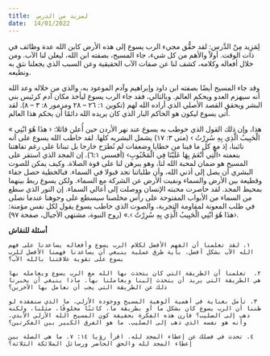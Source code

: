 ```yaml
---
title:  لمزيد من الدرس
date:  14/01/2022
---
```


لِمَزِيد مِنْ الدَّرس: لقد حقٌّق مجيء الرب يسوع إلى هذه الأرض كابن الله عدة وظائف في ذات الوقت. أولاً والأهم من كل شيء، جاء المسيح، بصفته ابن الله، ليعلن لنا الآب. ومن خلال أفعاله وكلامه، كشف لنا عن صفات الآب الحقيقية وعن السبب الذي يجعلنا نثق به ونطيعه.

وقد جاء المسيح أيضًا بصفته ابن داود وإبراهيم وآدم الموعود به، والذي من خلاله وعد الله أنه سيهزم العدو ويحكم العالم. وبالتالي، فقد جاء الرب يسوع ليأخذ مكان آدم كرئيس بني البشر ويحقق القصد الأصلي الذي أراده الله لهم (تكوين ١: ٢٦ – ٢٨ ومزمور ٨: ٣ – ٨). لقد أتى يسوع ليكون هو الحاكم البار الذي كان يريده الله دائمًا أن يحكم هذا العالم.

« هذا، وإن ذلك القول الذي خوطب به يسوع عند نهر الأردن حين أُعلن قائلا: ‹ هذَا هُوَ ابْنِي الْحَبِيبُ الَّذِي بِهِ سُرِرْتُ › (متى ٣: ١٧) يشمل البشريه كلها. لقد خاطب الله يسوع على أنه نائبنا، إذ مع كل ما فينا من خطايا وضعفات لم نُطرَح خارجا بل تبنانا على رغم تفاهتنا بنعمته ‹الَّتِي أَنْعَمَ بِهَا عَلَيْنَا فِي الْمَحْبُوبِ› (أفسس ٦:١). إن المجد الذي استقر على المسيح هو ضمان لمحبة الله لنا، وهو يبرهن لنا على قوة الصلاة. وكيف يمكن للصوت البشري أن يصل إلى أذني الله، وأن طلباتنا تجد قبولا في السماء. فبالخطية حصل جفاء وقطيعة بين الأرض والسماء ونفيت الأرض عن الشركة مع السماء. ولكن يسوع ربط بينهما بمحيط المجد. لقد حاصرت محبته الإنسان ووصلت إلى أعالي السماء. إن النور الذي سطع من السماء من الأبواب المفتوحة على رأس مخلصنا سيسطع على وجوهنا عندما نصلى في طلب المعونة لمقاومة التجربة، والصوت الذي خاطب يسوع يقول لكل نفس مؤمنة:  ‹هذَا هُوَ ابْنِي الْحَبِيبُ الَّذِي بِهِ سُرِرْتُ ›.» (روح النبوة، مشتهى الأجيال، صفحة ٩٧).

**أسئلة للنقاش**

`١. لقد تعلمنا أن الفهم الأفضل لكلام الرب يسوع وأفعاله يساعدنا على فهم الله الآب بشكل أفضل. بأية طرق عملية ينبغي أن يساعدنا فهمنا الأفضل للرب يسوع على تقوية علاقتنا بالله الآب؟`

`٢.  تعلمنا أن الطريقة التي كان يتحدث بها الله مع الرب يسوع ويعامله بها هي الطريقة التي يريد أن يتحدث إلينا ويعاملنا بها. ماذا ينبغي أن يخبرنا ذلك عن الطريقة التي يجب أن نعامل بها الآخرين؟`

`٣. تأمل بعناية في أهمية ألوهية المسيح ووجوده الأزلي. ما الذي سنفقده لو ظننا أن الرب يسوع كان بشكل ما أو بطريقة ما، كائنًا مخلوقًا، مثلنا، ولكنه ذهب إلى الصليب؟ قارن هذه الفكرة بحقيقة كون المسيح الله الأزلي الأبدي، وأنه هو نفسه الذي ذهب إلى الصليب. ما هو الفرق الكبير بين الفكرتين؟`

`٤. تحدث في فصلك عن إعطاء المجد لله. اقرأ رؤيا ١٤: ٧. ما هي الصلة بين إعطاء المجد لله والحق الحاضر ورسائل الملائكة الثلاثة؟`